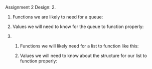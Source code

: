 Assignment 2 Design:
2.
  1. Functions we are likely to need for a queue:

  2. Values we will need to know for the queue to function properly:
 
3.
	1. Functions we will likely need for a list to function like this:

	2. Values we will need to know about the structure for our list to function properly:
